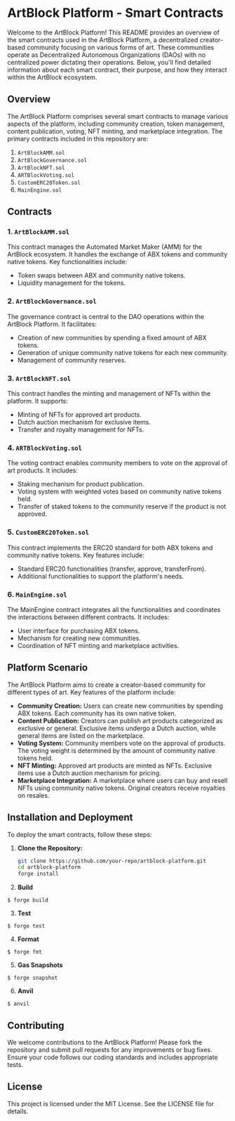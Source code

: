 # ArtBlock Platform - Smart Contracts

Welcome to the ArtBlock Platform! This README provides an overview of the smart contracts used in the ArtBlock Platform, a decentralized creator-based community focusing on various forms of art. These communities operate as Decentralized Autonomous Organizations (DAOs) with no centralized power dictating their operations. Below, you'll find detailed information about each smart contract, their purpose, and how they interact within the ArtBlock ecosystem.

## Overview

The ArtBlock Platform comprises several smart contracts to manage various aspects of the platform, including community creation, token management, content publication, voting, NFT minting, and marketplace integration. The primary contracts included in this repository are:

1. `ArtBlockAMM.sol`
2. `ArtBlockGovernance.sol`
3. `ArtBlockNFT.sol`
4. `ARTBlockVoting.sol`
5. `CustomERC20Token.sol`
6. `MainEngine.sol`

## Contracts

### 1. `ArtBlockAMM.sol`

This contract manages the Automated Market Maker (AMM) for the ArtBlock ecosystem. It handles the exchange of ABX tokens and community native tokens. Key functionalities include:
- Token swaps between ABX and community native tokens.
- Liquidity management for the tokens.

### 2. `ArtBlockGovernance.sol`

The governance contract is central to the DAO operations within the ArtBlock Platform. It facilitates:
- Creation of new communities by spending a fixed amount of ABX tokens.
- Generation of unique community native tokens for each new community.
- Management of community reserves.

### 3. `ArtBlockNFT.sol`

This contract handles the minting and management of NFTs within the platform. It supports:
- Minting of NFTs for approved art products.
- Dutch auction mechanism for exclusive items.
- Transfer and royalty management for NFTs.

### 4. `ARTBlockVoting.sol`

The voting contract enables community members to vote on the approval of art products. It includes:
- Staking mechanism for product publication.
- Voting system with weighted votes based on community native tokens held.
- Transfer of staked tokens to the community reserve if the product is not approved.

### 5. `CustomERC20Token.sol`

This contract implements the ERC20 standard for both ABX tokens and community native tokens. Key features include:
- Standard ERC20 functionalities (transfer, approve, transferFrom).
- Additional functionalities to support the platform's needs.

### 6. `MainEngine.sol`

The MainEngine contract integrates all the functionalities and coordinates the interactions between different contracts. It includes:
- User interface for purchasing ABX tokens.
- Mechanism for creating new communities.
- Coordination of NFT minting and marketplace activities.

## Platform Scenario

The ArtBlock Platform aims to create a creator-based community for different types of art. Key features of the platform include:

- **Community Creation:** Users can create new communities by spending ABX tokens. Each community has its own native token.
- **Content Publication:** Creators can publish art products categorized as exclusive or general. Exclusive items undergo a Dutch auction, while general items are listed on the marketplace.
- **Voting System:** Community members vote on the approval of products. The voting weight is determined by the amount of community native tokens held.
- **NFT Minting:** Approved art products are minted as NFTs. Exclusive items use a Dutch auction mechanism for pricing.
- **Marketplace Integration:** A marketplace where users can buy and resell NFTs using community native tokens. Original creators receive royalties on resales.

## Installation and Deployment

To deploy the smart contracts, follow these steps:

1. **Clone the Repository:**
   ```bash
   git clone https://github.com/your-repo/artblock-platform.git
   cd artblock-platform
   forge install

2. **Build**

```shell
$ forge build
```

3. **Test**

```shell
$ forge test
```

4. **Format**

```shell
$ forge fmt
```

5. **Gas Snapshots**

```shell
$ forge snapshot
```

6. **Anvil**

```shell
$ anvil
```
<!-- 
 Needed to fix this
7. **Deploy**

```shell
$ forge script script/Counter.s.sol:CounterScript --rpc-url <your_rpc_url> --private-key <your_private_key>
```
-->
## Contributing
We welcome contributions to the ArtBlock Platform! Please fork the repository and submit pull requests for any improvements or bug fixes. Ensure your code follows our coding standards and includes appropriate tests.

## License
This project is licensed under the MIT License. See the LICENSE file for details.
